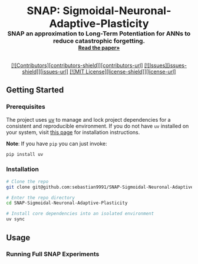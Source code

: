 <a id="readme-top"></a>

<div align="center">
  <h1 style="font-size:3vw;padding:0;margin:0;display:inline">SNAP: Sigmoidal-Neuronal-Adaptive-Plasticity</h3>
  <h3 style="margin:0">SNAP an approximation to Long-Term Potentiation for ANNs to reduce catastrophic forgetting. </h3>
  <a href="https://arxiv.org/abs/2410.15318"><strong>Read the paper»</strong></a>
</div>

<br />

<div align="center">

<a href="">[![Contributors][contributors-shield]][contributors-url]</a>
<a href="">[![Issues][issues-shield]][issues-url]</a>
<a href="">[![MIT License][license-shield]][license-url]</a>

</div>

## Getting Started

### Prerequisites

The project uses [uv](https://docs.astral.sh/uv/) to manage and lock project dependencies for a consistent and reproducible environment. If you do not have `uv` installed on your system, visit [this page](https://docs.astral.sh/uv/getting-started/installation/) for installation instructions.

**Note**: If you have `pip` you can just invoke:

```sh
pip install uv
```

### Installation

```sh
# Clone the repo
git clone git@github.com:sebastian9991/SNAP-Sigmoidal-Neuronal-Adaptive-Plasticity.git

# Enter the repo directory
cd SNAP-Sigmoidal-Neuronal-Adaptive-Plasticity

# Install core dependencies into an isolated environment
uv sync
```

## Usage

### Running Full SNAP Experiments
